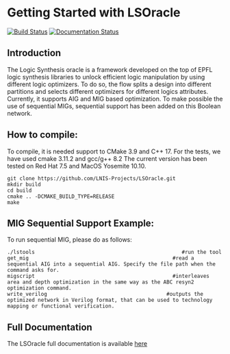 # Getting Started with LSOracle

[![Build Status](https://travis-ci.org/LNIS-Projects/LSOracle.svg?branch=master)](https://travis-ci.org/LNIS-Projects/LSOracle)
[![Documentation Status](https://readthedocs.org/projects/lsoracle/badge/?version=latest)](https://lsoracle.readthedocs.io/en/latest/?badge=latest)

## Introduction

The Logic Synthesis oracle is a framework developed on the top of EPFL logic synthesis libraries to unlock efficient logic manipulation by using different logic optimizers. To do so, the flow splits a design into different partitions and selects different optimizers for different logics attributes. Currently, it supports AIG and MIG based optimization. To make possible the use of sequential MIGs, sequential support has been added on this Boolean network. 

## How to compile: 

To compile, it is needed support to CMake 3.9 and C++ 17. For the tests, we have used cmake 3.11.2 and gcc/g++ 8.2
The current version has been tested on Red Hat 7.5 and MacOS Yosemite 10.10.  

```{r, engine='bash', count_lines}
git clone https://github.com/LNIS-Projects/LSOracle.git
mkdir build
cd build
cmake .. -DCMAKE_BUILD_TYPE=RELEASE 
make 
```

## MIG Sequential Support Example: 

To run sequential MIG, please do as follows:

```{r, engine='bash', count_lines}
./lstools                                                #run the tool
get_mig                                               #read a sequential AIG into a sequential AIG. Specify the file path when the command asks for. 
migscript                                             #interleaves area and depth optimization in the same way as the ABC resyn2 optimization command. 
write_verilog                                       #outputs the optimized network in Verilog format, that can be used to technology mapping or functional verification. 
```

## Full Documentation 

The LSOracle full documentation is available [here](https://lsoracle.readthedocs.io/en/latest/?badge=latest)

